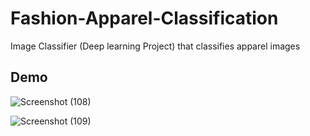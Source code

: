# Fashion-Apparel-Classification
Image Classifier (Deep learning Project) that classifies apparel images

## Demo
![Screenshot (108)](https://user-images.githubusercontent.com/55338522/149794339-3a7f9943-127a-4f78-b328-1f4a8aef983c.png)

![Screenshot (109)](https://user-images.githubusercontent.com/55338522/149796874-e8045690-6411-4293-b39e-b98a6edc5c9d.png)




